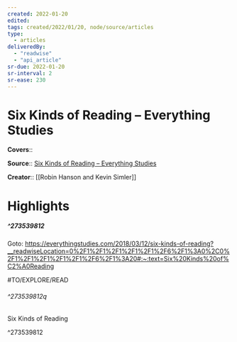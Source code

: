 ```yaml
---
created: 2022-01-20
edited:
tags: created/2022/01/20, node/source/articles
type: 
  - articles
deliveredBy: 
  - "readwise"
  - "api_article"
sr-due: 2022-01-20
sr-interval: 2
sr-ease: 230
---
```

# Six Kinds of Reading – Everything Studies

**Covers**:: 

**Source**:: [Six Kinds of Reading – Everything Studies](https://everythingstudies.com/2018/03/12/six-kinds-of-reading)

**Creator**:: [[Robin Hanson and Kevin Simler]]

# Highlights
##### ^273539812


Goto: https://everythingstudies.com/2018/03/12/six-kinds-of-reading?__readwiseLocation=0%2F1%2F1%2F1%2F1%2F1%2F6%2F1%3A0%2C0%2F1%2F1%2F1%2F1%2F1%2F6%2F1%3A20#:~:text=Six%20Kinds%20of%C2%A0Reading  

#TO/EXPLORE/READ  

###### ^273539812q

Six Kinds of Reading 

^273539812

